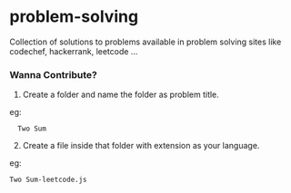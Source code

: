 # problem-solving

Collection of solutions to problems available in problem solving sites like codechef, hackerrank, leetcode ...

### Wanna Contribute?

1. Create a folder and name the folder as problem title.

eg:

      Two Sum

2. Create a file inside that folder with extension as your language.

eg:

    Two Sum-leetcode.js
